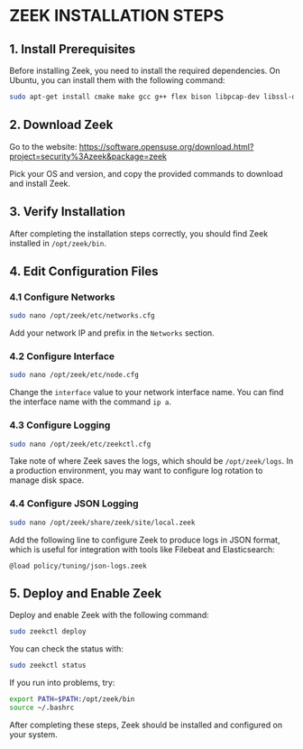 # ZEEK INSTALLATION STEPS

## 1. Install Prerequisites
Before installing Zeek, you need to install the required dependencies. On Ubuntu, you can install them with the following command:

```bash
sudo apt-get install cmake make gcc g++ flex bison libpcap-dev libssl-dev python3-dev python3-devel swig zlib1g-dev
```

## 2. Download Zeek
Go to the website: https://software.opensuse.org/download.html?project=security%3Azeek&package=zeek

Pick your OS and version, and copy the provided commands to download and install Zeek.

## 3. Verify Installation
After completing the installation steps correctly, you should find Zeek installed in `/opt/zeek/bin`.

## 4. Edit Configuration Files

### 4.1 Configure Networks
```bash
sudo nano /opt/zeek/etc/networks.cfg
```
Add your network IP and prefix in the `Networks` section.

### 4.2 Configure Interface
```bash
sudo nano /opt/zeek/etc/node.cfg
```
Change the `interface` value to your network interface name. You can find the interface name with the command `ip a`.

### 4.3 Configure Logging
```bash
sudo nano /opt/zeek/etc/zeekctl.cfg
```
Take note of where Zeek saves the logs, which should be `/opt/zeek/logs`. In a production environment, you may want to configure log rotation to manage disk space.

### 4.4 Configure JSON Logging
```bash
sudo nano /opt/zeek/share/zeek/site/local.zeek
```
Add the following line to configure Zeek to produce logs in JSON format, which is useful for integration with tools like Filebeat and Elasticsearch:


` @load policy/tuning/json-logs.zeek `


## 5. Deploy and Enable Zeek
Deploy and enable Zeek with the following command:

```bash
sudo zeekctl deploy
```

You can check the status with:

```bash
sudo zeekctl status
```

If you run into problems, try:

```bash
export PATH=$PATH:/opt/zeek/bin
source ~/.bashrc
```

After completing these steps, Zeek should be installed and configured on your system.